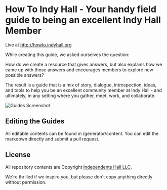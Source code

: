 # How To Indy Hall - Your handy field guide to being an excellent Indy Hall Member

Live at http://howto.indyhall.org

While creating this guide, we asked ourselves the question:

How do we create a resource that gives answers, but also explains how we came up with those answers and encourages members to explore new possible answers?

The result is a guide that is a mix of story, dialogue, introspection, ideas, and tools to help you be an excellent community member at Indy Hall - and ultimately, in any setting where you gather, meet, work, and collaborate.

![Guides Screenshot](http://dangerouslyawesome.com/snaps/Start_Here__How_To_Indy_Hall_20130724_170352.jpg)

## Editing the Guides

All editable contents can be found in /generator/content. You can edit the markdown directly and submit a pull request.

## License

All repository contents are Copyright [Independents Hall LLC](http://indyhall.org). 

We're thrilled if we inspire you, but please don't copy anything directly without permission. 



